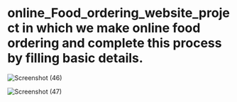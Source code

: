 # online_Food_ordering_website_project in which we make online food ordering and complete this process by filling basic details.

![Screenshot (46)](https://github.com/Avnish706/online_Food_ordering_website_project/assets/159720405/f5372cb9-817e-423b-a3c6-1ae21f3ad272)

![Screenshot (47)](https://github.com/Avnish706/online_Food_ordering_website_project/assets/159720405/2048d406-5ada-43e1-8781-a1f9d2e60355)
